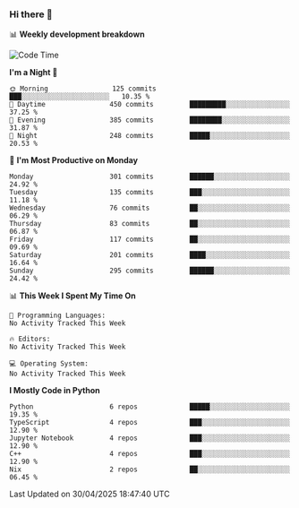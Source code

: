 ### Hi there 👋

📊 **Weekly development breakdown**
<!--START_SECTION:waka-->
![Code Time](http://img.shields.io/badge/Code%20Time-394%20hrs%2055%20mins-blue)

**I'm a Night 🦉** 

```text
🌞 Morning                125 commits         ███░░░░░░░░░░░░░░░░░░░░░░   10.35 % 
🌆 Daytime                450 commits         █████████░░░░░░░░░░░░░░░░   37.25 % 
🌃 Evening                385 commits         ████████░░░░░░░░░░░░░░░░░   31.87 % 
🌙 Night                  248 commits         █████░░░░░░░░░░░░░░░░░░░░   20.53 % 
```
📅 **I'm Most Productive on Monday** 

```text
Monday                   301 commits         ██████░░░░░░░░░░░░░░░░░░░   24.92 % 
Tuesday                  135 commits         ███░░░░░░░░░░░░░░░░░░░░░░   11.18 % 
Wednesday                76 commits          ██░░░░░░░░░░░░░░░░░░░░░░░   06.29 % 
Thursday                 83 commits          ██░░░░░░░░░░░░░░░░░░░░░░░   06.87 % 
Friday                   117 commits         ██░░░░░░░░░░░░░░░░░░░░░░░   09.69 % 
Saturday                 201 commits         ████░░░░░░░░░░░░░░░░░░░░░   16.64 % 
Sunday                   295 commits         ██████░░░░░░░░░░░░░░░░░░░   24.42 % 
```


📊 **This Week I Spent My Time On** 

```text
💬 Programming Languages: 
No Activity Tracked This Week

🔥 Editors: 
No Activity Tracked This Week

💻 Operating System: 
No Activity Tracked This Week
```

**I Mostly Code in Python** 

```text
Python                   6 repos             █████░░░░░░░░░░░░░░░░░░░░   19.35 % 
TypeScript               4 repos             ███░░░░░░░░░░░░░░░░░░░░░░   12.90 % 
Jupyter Notebook         4 repos             ███░░░░░░░░░░░░░░░░░░░░░░   12.90 % 
C++                      4 repos             ███░░░░░░░░░░░░░░░░░░░░░░   12.90 % 
Nix                      2 repos             ██░░░░░░░░░░░░░░░░░░░░░░░   06.45 % 
```




 Last Updated on 30/04/2025 18:47:40 UTC
<!--END_SECTION:waka-->
<!--
**R-enanVieira/R-enanVieira** is a ✨ _special_ ✨ repository because its `README.md` (this file) appears on your GitHub profile.

Here are some ideas to get you started:

- 🔭 I’m currently working on ...
- 🌱 I’m currently learning ...
- 👯 I’m looking to collaborate on ...
- 🤔 I’m looking for help with ...
- 💬 Ask me about ...
- 📫 How to reach me: ...
- 😄 Pronouns: ...
- ⚡ Fun fact: ...
-->
